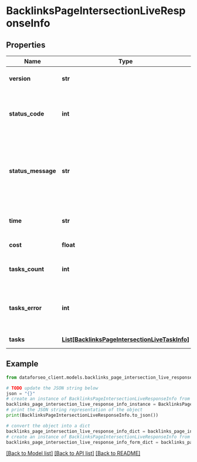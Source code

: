 # BacklinksPageIntersectionLiveResponseInfo


## Properties

Name | Type | Description | Notes
------------ | ------------- | ------------- | -------------
**version** | **str** | the current version of the API | [optional] 
**status_code** | **int** | general status code you can find the full list of the response codes here | [optional] 
**status_message** | **str** | general informational message you can find the full list of general informational messages here | [optional] 
**time** | **str** | total execution time, seconds | [optional] 
**cost** | **float** | total tasks cost, USD | [optional] 
**tasks_count** | **int** | the number of tasks in the tasks array | [optional] 
**tasks_error** | **int** | the number of tasks in the tasks array returned with an error | [optional] 
**tasks** | [**List[BacklinksPageIntersectionLiveTaskInfo]**](BacklinksPageIntersectionLiveTaskInfo.md) | array of tasks | [optional] 

## Example

```python
from dataforseo_client.models.backlinks_page_intersection_live_response_info import BacklinksPageIntersectionLiveResponseInfo

# TODO update the JSON string below
json = "{}"
# create an instance of BacklinksPageIntersectionLiveResponseInfo from a JSON string
backlinks_page_intersection_live_response_info_instance = BacklinksPageIntersectionLiveResponseInfo.from_json(json)
# print the JSON string representation of the object
print(BacklinksPageIntersectionLiveResponseInfo.to_json())

# convert the object into a dict
backlinks_page_intersection_live_response_info_dict = backlinks_page_intersection_live_response_info_instance.to_dict()
# create an instance of BacklinksPageIntersectionLiveResponseInfo from a dict
backlinks_page_intersection_live_response_info_form_dict = backlinks_page_intersection_live_response_info.from_dict(backlinks_page_intersection_live_response_info_dict)
```
[[Back to Model list]](../README.md#documentation-for-models) [[Back to API list]](../README.md#documentation-for-api-endpoints) [[Back to README]](../README.md)


